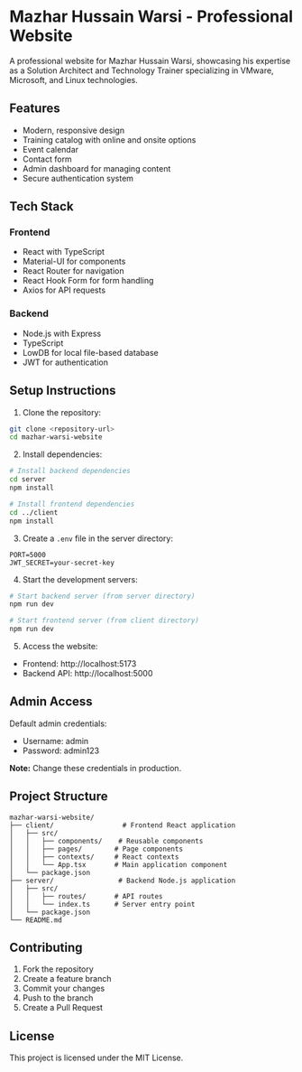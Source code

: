 # Mazhar Hussain Warsi - Professional Website

A professional website for Mazhar Hussain Warsi, showcasing his expertise as a Solution Architect and Technology Trainer specializing in VMware, Microsoft, and Linux technologies.

## Features

- Modern, responsive design
- Training catalog with online and onsite options
- Event calendar
- Contact form
- Admin dashboard for managing content
- Secure authentication system

## Tech Stack

### Frontend
- React with TypeScript
- Material-UI for components
- React Router for navigation
- React Hook Form for form handling
- Axios for API requests

### Backend
- Node.js with Express
- TypeScript
- LowDB for local file-based database
- JWT for authentication

## Setup Instructions

1. Clone the repository:
```bash
git clone <repository-url>
cd mazhar-warsi-website
```

2. Install dependencies:
```bash
# Install backend dependencies
cd server
npm install

# Install frontend dependencies
cd ../client
npm install
```

3. Create a `.env` file in the server directory:
```
PORT=5000
JWT_SECRET=your-secret-key
```

4. Start the development servers:
```bash
# Start backend server (from server directory)
npm run dev

# Start frontend server (from client directory)
npm run dev
```

5. Access the website:
- Frontend: http://localhost:5173
- Backend API: http://localhost:5000

## Admin Access

Default admin credentials:
- Username: admin
- Password: admin123

**Note:** Change these credentials in production.

## Project Structure

```
mazhar-warsi-website/
├── client/                 # Frontend React application
│   ├── src/
│   │   ├── components/    # Reusable components
│   │   ├── pages/        # Page components
│   │   ├── contexts/     # React contexts
│   │   └── App.tsx       # Main application component
│   └── package.json
├── server/                # Backend Node.js application
│   ├── src/
│   │   ├── routes/       # API routes
│   │   └── index.ts      # Server entry point
│   └── package.json
└── README.md
```

## Contributing

1. Fork the repository
2. Create a feature branch
3. Commit your changes
4. Push to the branch
5. Create a Pull Request

## License

This project is licensed under the MIT License. 